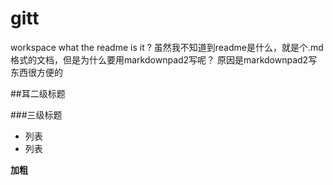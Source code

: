 gitt
====

workspace
what the readme is it ?
虽然我不知道到readme是什么，就是个.md格式的文档，但是为什么要用markdownpad2写呢？
原因是markdownpad2写东西很方便的

##耳二级标题

###三级标题

* 列表
* 列表

**加粗**
